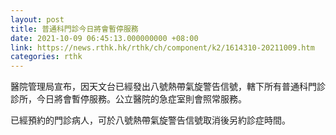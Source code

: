 ```yaml
---
layout: post
title: 普通科門診今日將會暫停服務
date: 2021-10-09 06:45:13.000000000 +08:00
link: https://news.rthk.hk/rthk/ch/component/k2/1614310-20211009.htm
categories: rthk
---
```


醫院管理局宣布，因天文台已經發出八號熱帶氣旋警告信號，轄下所有普通科門診診所，今日將會暫停服務。公立醫院的急症室則會照常服務。

已經預約的門診病人，可於八號熱帶氣旋警告信號取消後另約診症時間。
